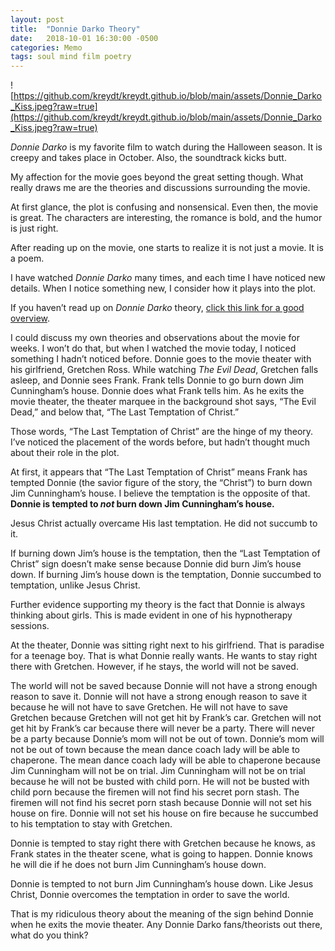 ```yaml
---
layout: post
title:  "Donnie Darko Theory"
date:   2018-10-01 16:30:00 -0500
categories: Memo
tags: soul mind film poetry
---
```


![https://github.com/kreydt/kreydt.github.io/blob/main/assets/Donnie_Darko_Kiss.jpeg?raw=true](https://github.com/kreydt/kreydt.github.io/blob/main/assets/Donnie_Darko_Kiss.jpeg?raw=true)

*Donnie Darko* is my favorite film to watch during the Halloween season. It is creepy and takes place in October. Also, the soundtrack kicks butt.

My affection for the movie goes beyond the great setting though. What really draws me are the theories and discussions surrounding the movie.

At first glance, the plot is confusing and nonsensical. Even then, the movie is great. The characters are interesting, the romance is bold, and the humor is just right.

After reading up on the movie, one starts to realize it is not just a movie. It is a poem.

I have watched *Donnie Darko* many times, and each time I have noticed new details. When I notice something new, I consider how it plays into the plot.

If you haven’t read up on *Donnie Darko* theory, [click this link for a good overview](https://www.salon.com/2004/07/23/darko).

I could discuss my own theories and observations about the movie for weeks. I won’t do that, but when I watched the movie today, I noticed something I hadn’t noticed before.
Donnie goes to the movie theater with his girlfriend, Gretchen Ross. While watching *The Evil Dead*, Gretchen falls asleep, and Donnie sees Frank. Frank tells Donnie to go burn down Jim Cunningham’s house. Donnie does what Frank tells him. As he exits the movie theater, the theater marquee in the background shot says, “The Evil Dead,” and below that, “The Last Temptation of Christ.”

Those words, “The Last Temptation of Christ” are the hinge of my theory. I’ve noticed the placement of the words before, but hadn’t thought much about their role in the plot.

At first, it appears that “The Last Temptation of Christ” means Frank has tempted Donnie (the savior figure of the story, the “Christ”) to burn down Jim Cunningham’s house. I believe the temptation is the opposite of that. **Donnie is tempted to *not* burn down Jim Cunningham’s house.**

Jesus Christ actually overcame His last temptation. He did not succumb to it.

If burning down Jim’s house is the temptation, then the “Last Temptation of Christ” sign doesn’t make sense because Donnie did burn Jim’s house down. If burning Jim’s house down is the temptation, Donnie succumbed to temptation, unlike Jesus Christ.

Further evidence supporting my theory is the fact that Donnie is always thinking about girls. This is made evident in one of his hypnotherapy sessions.

At the theater, Donnie was sitting right next to his girlfriend. That is paradise for a teenage boy. That is what Donnie really wants. He wants to stay right there with Gretchen. However, if he stays, the world will not be saved.

The world will not be saved because Donnie will not have a strong enough reason to save it. Donnie will not have a strong enough reason to save it because he will not have to save Gretchen. He will not have to save Gretchen because Gretchen will not get hit by Frank’s car. Gretchen will not get hit by Frank’s car because there will never be a party. There will never be a party because Donnie’s mom will not be out of town. Donnie’s mom will not be out of town because the mean dance coach lady will be able to chaperone. The mean dance coach lady will be able to chaperone because Jim Cunningham will not be on trial. Jim Cunningham will not be on trial because he will not be busted with child porn. He will not be busted with child porn because the firemen will not find his secret porn stash. The firemen will not find his secret porn stash because Donnie will not set his house on fire. Donnie will not set his house on fire because he succumbed to his temptation to stay with Gretchen.

Donnie is tempted to stay right there with Gretchen because he knows, as Frank states in the theater scene, what is going to happen. Donnie knows he will die if he does not burn Jim Cunningham’s house down.

Donnie is tempted to not burn Jim Cunningham’s house down. Like Jesus Christ, Donnie overcomes the temptation in order to save the world.

That is my ridiculous theory about the meaning of the sign behind Donnie when he exits the movie theater. Any Donnie Darko fans/theorists out there, what do you think?
